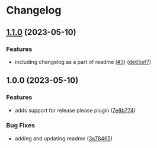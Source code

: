 # Changelog

## [1.1.0](https://github.com/vinodh-jw/sample-version-package/compare/v1.0.0...v1.1.0) (2023-05-10)


### Features

* including changelog as a part of readme ([#3](https://github.com/vinodh-jw/sample-version-package/issues/3)) ([de65ef7](https://github.com/vinodh-jw/sample-version-package/commit/de65ef76b2e4759b17c2cdde700d354c53264695))

## 1.0.0 (2023-05-10)


### Features

* adds support for release please plugin ([7e8b774](https://github.com/vinodh-jw/sample-version-package/commit/7e8b774ff2ab1d9a5be3d4a0d816d6599f028b85))


### Bug Fixes

* adding and updating readme ([3a78465](https://github.com/vinodh-jw/sample-version-package/commit/3a784656eeb170315791812dfdc9d6cbe60d7c9e))
